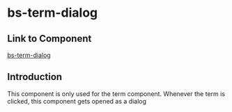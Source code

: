 # bs-term-dialog

## Link to Component

[bs-term-dialog](../../../src/app/layouts/base-structures/bs-term-dialog/bs-term-dialog.component.ts)

## Introduction

This component is only used for the term component. Whenever the term is clicked, this component gets opened as a dialog
